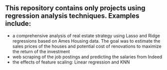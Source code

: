 ## This repository contains only projects using regression analysis techniques. Examples include:
 - a comprehensive analysis of real estate strategy using Lasso and Ridge regressions based on Ames Housing data. The goal was to estimate the sales prices of the houses and potential cost of renovations to maximize the return of the investment
 - web scraping of the job postings and predicting the salaries from Indeed
 - the effects of feature scaling: Linear regression and KNN
